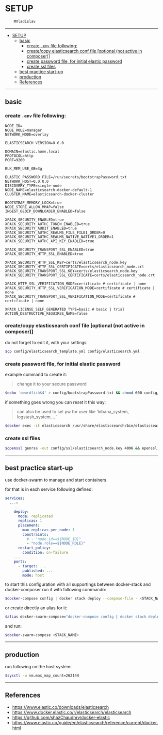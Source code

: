 # SETUP

```sh
    MVladislav
```

---

- [SETUP](#setup)
  - [basic](#basic)
    - [create `.env` file following:](#create-env-file-following)
    - [create/copy elasticsearch conf file [optional (not active in composer)]](#createcopy-elasticsearch-conf-file-optional-not-active-in-composer)
    - [create password file, for initial elastic password](#create-password-file-for-initial-elastic-password)
    - [create ssl files](#create-ssl-files)
  - [best practice start-up](#best-practice-start-up)
  - [production](#production)
  - [References](#references)

---

## basic

### create `.env` file following:

```env
NODE_ID=
NODE_ROLE=manager
NETWORK_MODE=overlay

ELASTICSEARCH_VERSION=8.0.0

DOMAIN=elastic.home.local
PROTOCOL=http
PORT=9200

ELK_MEM_USE_GB=3g

ELASTIC_PASSWORD_FILE=/run/secrets/bootstrapPassword.txt
NETWORK_HOST=0.0.0.0
DISCOVERY_TYPE=single-node
NODE_NAME=elasticsearch-docker-default-1
CLUSTER_NAME=elasticsearch-docker-cluster

BOOTSTRAP_MEMORY_LOCK=true
NODE_STORE_ALLOW_MMAP=false
INGEST_GEOIP_DOWNLOADER_ENABLED=false

XPACK_SECURITY_ENABLED=true
XPACK_SECURITY_AUTHC_TOKEN_ENABLED=true
XPACK_SECURITY_AUDIT_ENABLED=true
XPACK_SECURITY_AUTHC_REALMS_FILE_FILE1_ORDER=0
XPACK_SECURITY_AUTHC_REALMS_NATIVE_NATIVE1_ORDER=1
XPACK_SECURITY_AUTHC_API_KEY_ENABLED=true

XPACK_SECURITY_TRANSPORT_SSL_ENABLED=true
XPACK_SECURITY_HTTP_SSL_ENABLED=true

XPACK_SECURITY_HTTP_SSL_KEY=certs/elasticsearch_node.key
XPACK_SECURITY_HTTP_SSL_CERTIFICATE=certs/elasticsearch_node.crt
XPACK_SECURITY_TRANSPORT_SSL_KEY=certs/elasticsearch_node.key
XPACK_SECURITY_TRANSPORT_SSL_CERTIFICATE=certs/elasticsearch_node.crt

XPACK_HTTP_SSL_VERIFICATION_MODE=certificate # certificate | none
XPACK_SECURITY_HTTP_SSL_VERIFICATION_MODE=certificate # certificate | none
XPACK_SECURITY_TRANSPORT_SSL_VERIFICATION_MODE=certificate # certificate | none

XPACK_LICENSE_SELF_GENERATED_TYPE=basic # basic | trial
ACTION_DESTRUCTIVE_REQUIRES_NAME=false
```

### create/copy elasticsearch conf file [optional (not active in composer)]

do not forget to edit it, with your settings

```sh
$cp config/elasticsearch_template.yml config/elasticsearch.yml
```

### create password file, for initial elastic password

example command to create it:

> change it to your secure password

```sh
$echo 'swordfish$4' > config/bootstrapPassword.txt && chmod 600 config/bootstrapPassword.txt
```

if something goes wrong you can reset it this way:

> can also be used to set pw for user like 'kibana_system, logstash_system, ...'

```sh
$docker exec -it elasticsearch /usr/share/elasticsearch/bin/elasticsearch-reset-password -u elastic
```

### create ssl files

```sh
$openssl genrsa -out config/ssl/elasticsearch_node.key 4096 && openssl req -new -x509 -sha256 -key config/ssl/elasticsearch_node.key -out config/ssl/elasticsearch_node.crt -days 365 -subj '/CN=elasticsearch'
```

---

## best practice start-up

use docker-swarm to manage and start containers.

for that is in each service following defined:

```yml
services:
  ...:
    ...
    deploy:
      mode: replicated
      replicas: 1
      placement:
        max_replicas_per_node: 1
        constraints:
          # - "node.id==${NODE_ID}"
          - "node.role==${NODE_ROLE}"
      restart_policy:
        condition: on-failure
    ...
    ports:
      - target: ...
        published: ...
        mode: host
```

to start this configuration with all supportings between docker-stack and docker-composer
run it with following commando:

```sh
$docker-compose config | docker stack deploy --compose-file - <STACK_NAME>
```

or create directly an alias for it:

```sh
$alias docker-swarm-compose="docker-compose config | docker stack deploy --compose-file -"
```

and run:

```sh
$docker-swarm-compose <STACK_NAME>
```

---

## production

run following on the host system:

```sh
$sysctl -w vm.max_map_count=262144
```

---

## References

- <https://www.elastic.co/downloads/elasticsearch>
- <https://www.docker.elastic.co/r/elasticsearch/elasticsearch>
- <https://github.com/shazChaudhry/docker-elastic>
- <https://www.elastic.co/guide/en/elasticsearch/reference/current/docker.html>
